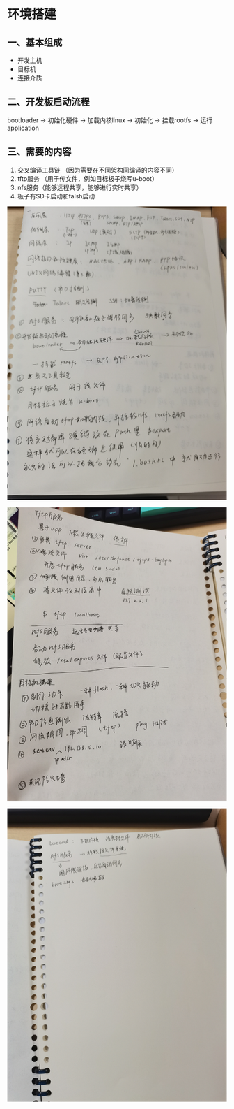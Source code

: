 # 环境搭建

## 一、基本组成

- 开发主机
- 目标机
- 连接介质

## 二、开发板启动流程

bootloader  ->  初始化硬件   ->   加载内核linux  ->   初始化  ->   挂载rootfs   ->   运行application   

## 三、需要的内容

1. 交叉编译工具链 （因为需要在不同架构间编译的内容不同）
2. tftp服务 （用于传文件，例如目标板子烧写u-boot）
3. nfs服务（能够远程共享，能够进行实时共享）
4. 板子有SD卡启动和falsh启动

![手写稿1](./picture/1_1.jpg)

![手写稿2](./picture/1_2.jpg)

![手写稿3](./picture/1_3.jpg)
